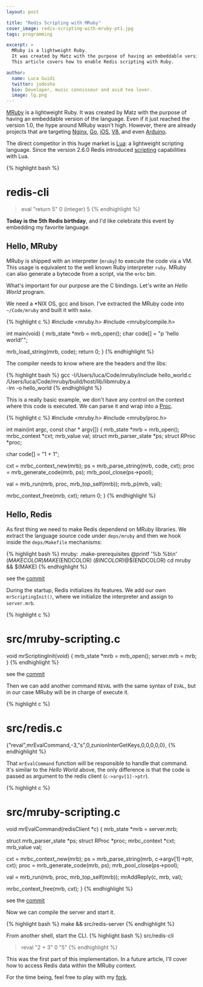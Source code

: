```yaml
---
layout: post

title: "Redis Scripting with MRuby"
cover_image: redis-scripting-with-mruby-pt1.jpg
tags: programming

excerpt: >
  MRuby is a lightweight Ruby.
  It was created by Matz with the purpose of having an embeddable version of the language.
  This article covers how to enable Redis scripting with Ruby.

author:
  name: Luca Guidi
  twitter: jodosha
  bio: Developer, music connisseur and avid tea lover.
  image: lg.png
---
```


[MRuby](http://www.mruby.org) is a lightweight Ruby.
It was created by Matz with the purpose of having an embeddable version of the language.
Even if it just reached the version 1.0, the hype around MRuby wasn't high.
However, there are already projects that are targeting [Nginx](https://github.com/matsumoto-r/ngx_mruby), [Go](https://github.com/mattn/go-mruby), [iOS](http://mobiruby.org), [V8](https://github.com/mattn/mruby-v8), and even [Arduino](https://github.com/kyab/mruby-arduino).

The direct competitor in this huge market is [Lua](http://www.lua.org): a lightweight scripting language.
Since the version 2.6.0 Redis introduced [scripting](http://redis.io/commands#scripting) capabilities with Lua.

{% highlight bash %}
# redis-cli
> eval "return 5" 0
(integer) 5
{% endhighlight %}

**Today is the 5th Redis birthday**, and I'd like celebrate this event by embedding my favorite language.

## Hello, MRuby

MRuby is shipped with an interpreter (`mruby`) to execute the code via a VM.
This usage is equivalent to the well known Ruby interpreter `ruby`.
MRuby can also generate a bytecode from a script, via the `mrbc` bin.

What's important for our purpose are the C bindings. Let's write an *Hello World* program.

We need a \*NIX OS, gcc and bison.
I've extracted the MRuby code into `~/Code/mruby` and built it with `make`.

{% highlight c %}
#include <mruby.h>
#include <mruby/compile.h>

int main(void) {
  mrb_state *mrb = mrb_open();
  char code[] = "p 'hello world!'";

  mrb_load_string(mrb, code);
  return 0;
}
{% endhighlight %}

The compiler needs to know where are the headers and the libs:

{% highlight bash %}
gcc -I/Users/luca/Code/mruby/include hello_world.c \
  /Users/luca/Code/mruby/build/host/lib/libmruby.a \
  -lm -o hello_world
{% endhighlight %}

This is a really basic example, we don't have any control on the context where this code is executed.
We can parse it and wrap into a [Proc](http://www.ruby-doc.org/core-2.1.1/Proc.html).

{% highlight c %}
#include <mruby.h>
#include <mruby/proc.h>

int main(int argc, const char * argv[]) {
  mrb_state *mrb = mrb_open();
  mrbc_context *cxt;
  mrb_value val;
  struct mrb_parser_state *ps;
  struct RProc *proc;

  char code[] = "1 + 1";

  cxt = mrbc_context_new(mrb);
  ps = mrb_parse_string(mrb, code, cxt);
  proc = mrb_generate_code(mrb, ps);
  mrb_pool_close(ps->pool);

  val = mrb_run(mrb, proc, mrb_top_self(mrb));
  mrb_p(mrb, val);

  mrbc_context_free(mrb, cxt);
  return 0;
}
{% endhighlight %}

## Hello, Redis

As first thing we need to make Redis dependend on MRuby libraries.
We extract the language source code under `deps/mruby` and then we hook inside the `deps/Makefile` mechanisms:

{% highlight bash %}
mruby: .make-prerequisites
       @printf '%b %b\n' $(MAKECOLOR)MAKE$(ENDCOLOR) $(BINCOLOR)$@$(ENDCOLOR)
       cd mruby && $(MAKE)
{% endhighlight %}

<p class="muted code-caption">see the <a href="https://github.com/jodosha/redis/commit/c94263ee9bf129c3fce5d753554e170a94e0e7c0">commit</a></p>

During the startup, Redis initializes its features.
We add our own `mrScriptingInit()`, where we initialize the interpreter and assign to `server.mrb`.

{% highlight c %}
# src/mruby-scripting.c
void mrScriptingInit(void) {
  mrb_state *mrb = mrb_open();
  server.mrb = mrb;
}
{% endhighlight %}

<p class="muted code-caption">see the <a href="https://github.com/jodosha/redis/commit/61a8f4472e16edbfc0d53999e3ee3193a569d51c">commit</a></p>

Then we can add another command `REVAL` with the same syntax of `EVAL`, but in our case MRuby will be in charge of execute it.

{% highlight c %}
# src/redis.c
{"reval",mrEvalCommand,-3,"s",0,zunionInterGetKeys,0,0,0,0,0},
{% endhighlight %}

That `mrEvalCommand` function will be responsible to handle that command.
It's similar to the *Hello World* above, the only difference is that the code is passed as argument to the redis client (`c->argv[1]->ptr`).

{% highlight c %}
# src/mruby-scripting.c
void mrEvalCommand(redisClient *c) {
  mrb_state *mrb = server.mrb;

  struct mrb_parser_state *ps;
  struct RProc *proc;
  mrbc_context *cxt;
  mrb_value val;

  cxt = mrbc_context_new(mrb);
  ps = mrb_parse_string(mrb, c->argv[1]->ptr, cxt);
  proc = mrb_generate_code(mrb, ps);
  mrb_pool_close(ps->pool);

  val = mrb_run(mrb, proc, mrb_top_self(mrb));
  mrAddReply(c, mrb, val);

  mrbc_context_free(mrb, cxt);
}
{% endhighlight %}

<p class="muted code-caption">see the <a href="https://github.com/jodosha/redis/commit/82d67f1d83b42f3b276ebe17443a82496df05803">commit</a></p>

Now we can compile the server and start it.

{% highlight bash %}
make && src/redis-server
{% endhighlight %}

From another shell, start the CLI.
{% highlight bash %}
src/redis-cli
> reval "2 + 3" 0
"5"
{% endhighlight %}

This was the first part of this implementation.
In a future article, I'll cover how to access Redis data within the MRuby context.

For the time being, feel free to play with my [fork](https://github.com/jodosha/redis/tree/mruby-scripting).
